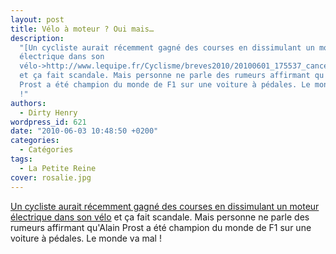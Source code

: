 ```yaml
---
layout: post
title: Vélo à moteur ? Oui mais…
description:
  "[Un cycliste aurait récemment gagné des courses en dissimulant un moteur
  électrique dans son
  vélo->http://www.lequipe.fr/Cyclisme/breves2010/20100601_175537_cancellara-nie.html]
  et ça fait scandale. Mais personne ne parle des rumeurs affirmant qu'Alain
  Prost a été champion du monde de F1 sur une voiture à pédales. Le monde va mal
  !"
authors:
  - Dirty Henry
wordpress_id: 621
date: "2010-06-03 10:48:50 +0200"
categories:
  - Catégories
tags:
  - La Petite Reine
cover: rosalie.jpg
---
```


[Un cycliste aurait récemment gagné des courses en dissimulant un moteur électrique dans son vélo](http://www.lequipe.fr/Cyclisme/breves2010/20100601_175537_cancellara-nie.html)
et ça fait scandale. Mais personne ne parle des rumeurs affirmant qu'Alain Prost
a été champion du monde de F1 sur une voiture à pédales. Le monde va mal !
